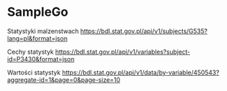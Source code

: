 # SampleGo
Statystyki malzenstwach
https://bdl.stat.gov.pl/api/v1/subjects/G535?lang=pl&format=json

Cechy statystyk
https://bdl.stat.gov.pl/api/v1/variables?subject-id=P3430&format=json

Wartości statystyk
https://bdl.stat.gov.pl/api/v1/data/by-variable/450543?aggregate-id=1&page=0&page-size=10